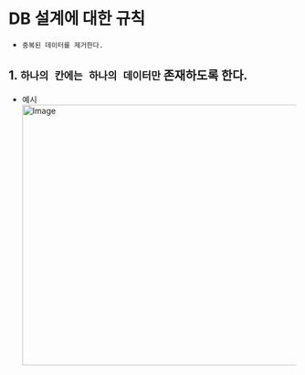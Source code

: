 # DB 설계에 대한 규칙

- `중복된 데이터를 제거한다.`

## 1. `하나의 칸에는 하나의 데이터만` 존재하도록 한다.

- 예시
  <img width="1492" height="457" alt="Image" src="https://github.com/user-attachments/assets/82b74b4f-5f4f-4711-b78c-ce2520d1e102" />
